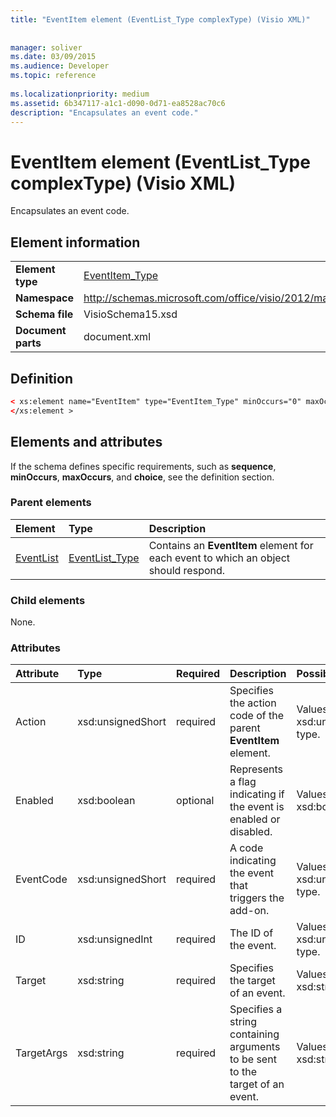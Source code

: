 ```yaml
---
title: "EventItem element (EventList_Type complexType) (Visio XML)"
 
 
manager: soliver
ms.date: 03/09/2015
ms.audience: Developer
ms.topic: reference
 
ms.localizationpriority: medium
ms.assetid: 6b347117-a1c1-d090-0d71-ea8528ac70c6
description: "Encapsulates an event code."
---
```


# EventItem element (EventList_Type complexType) (Visio XML)

Encapsulates an event code.
  
## Element information

|||
|:-----|:-----|
|**Element type** <br/> |[EventItem_Type](eventitem_type-complextypevisio-xml.md) <br/> |
|**Namespace** <br/> |http://schemas.microsoft.com/office/visio/2012/main  <br/> |
|**Schema file** <br/> |VisioSchema15.xsd  <br/> |
|**Document parts** <br/> |document.xml  <br/> |
   
## Definition

```XML
< xs:element name="EventItem" type="EventItem_Type" minOccurs="0" maxOccurs="unbounded" >
</xs:element >
```

## Elements and attributes

If the schema defines specific requirements, such as **sequence**, **minOccurs**, **maxOccurs**, and **choice**, see the definition section. 
  
### Parent elements

|**Element**|**Type**|**Description**|
|:-----|:-----|:-----|
|[EventList](eventlist-element-visiodocument_type-complextypevisio-xml.md) <br/> |[EventList_Type](eventlist_type-complextypevisio-xml.md) <br/> |Contains an **EventItem** element for each event to which an object should respond. |
   
### Child elements

None.
  
### Attributes

|**Attribute**|**Type**|**Required**|**Description**|**Possible values**|
|:-----|:-----|:-----|:-----|:-----|
|Action  <br/> |xsd:unsignedShort  <br/> |required  <br/> |Specifies the action code of the parent **EventItem** element. |Values of the xsd:unsignedShort type. |
|Enabled  <br/> |xsd:boolean  <br/> |optional  <br/> |Represents a flag indicating if the event is enabled or disabled. |Values of the xsd:boolean type. |
|EventCode  <br/> |xsd:unsignedShort  <br/> |required  <br/> |A code indicating the event that triggers the add-on. |Values of the xsd:unsignedShort type. |
|ID  <br/> |xsd:unsignedInt  <br/> |required  <br/> |The ID of the event. |Values of the xsd:unsignedInt type. |
|Target  <br/> |xsd:string  <br/> |required  <br/> |Specifies the target of an event. |Values of the xsd:string type. |
|TargetArgs  <br/> |xsd:string  <br/> |required  <br/> |Specifies a string containing arguments to be sent to the target of an event. |Values of the xsd:string type. |
   

